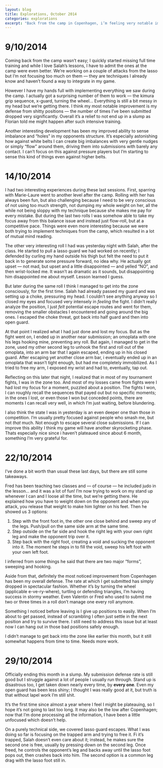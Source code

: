 ```yaml
---
layout: blog
title: Explorations, October 2014
categories: explorations
excerpt: "Back from the camp in Copenhagen, i’m feeling very notable improvements to my game. I’m having success on the techincal and mental sides for the first half of the month, before slowly falling into a slump."
---
```

# 9/10/2014

Coming back from the camp wasn’t easy; I quickly started missing full time training and while I love Salah’s lessons, I have to admit the ones at the camp were even better. We’re working on a couple of attacks from the lasso but I’m not focusing too much on them — they are techniques I already know and haven’t found a way to integrate in my game.

However I have my hands full with implementing everything we saw during the camp. I actually got a surprising number of them to work — the kimura grip sequence, x-guard, turning the wheel… Everything is still a bit messy in my head but we’re getting there. I think my most notable improvement is my defense from shitty positions — the number of times I’ve been submitted dropped very significantly. Overall it’s a relief to not end up in a slump as Florian told me might happen after such intensive training.

Another interesting development has been my improved ability to sense imbalance and “holes” in my opponents structure. It’s especially astonishing how against white belts I can create big imbalances with very gentle nudges or simply “flow” around them, driving them into submissions with barely any contact. I can’t focus on this against pressure players but I’m starting to sense this kind of things even against higher belts.

# 14/10/2014

I had two interesting experiences during these last sessions. First, sparring with Marie-Laure went to another level after the camp. Rolling with her has always been fun, but also challenging because I need to be very conscious of not using too much strength, not dumping my whole weight on her, all the while not being sloppy with my technique because she makes me pay for every mistake. But during the last two rolls I was somehow able to take my focus away from this balance issue and instead just flow-roll, but at a competitive pace. Things were even more interesting because we were both trying to implement techniques from the camp, which resulted in a lot of mutual mind reading.

The other very interesting roll I had was yesterday night with Salah, after the class. He started to pull a lasso guard we had worked on recently; I defended by curling my hand outside his thigh but felt the need to put it back in to generate some pressure forward, no idea why. He actually got upset — not mad, but upset and a little disappointed — and yelled “NO”, and then wrist-locked me. It wasn’t as dramatic as it sounds, but disappointing him disappointed me about myself. Lesson learned I guess.

But later during the same roll I think I managed to get into the zone consciously, for the first time. Salah had already passed my guard and was setting up a choke, pressuring my head. I couldn’t see anything anyway so I closed my eyes and focused very intensely in _feeling_ the fight. I didn’t really analyze the position, I just _felt_ potential escape routes and went for them, removing the smaller obstacles I encountered and going around the big ones.  I escaped the choke threat, got back into half guard and then into open guard.

At that point I realized what I had just done and lost my focus. But as the fight went on, I ended up in another near submission; an omoplata with one his legs hooking mine, preventing any roll. But again, I managed to get in the zone, used my other second leg to unhook the first and roll out of the omoplata, into an arm bar that I again escaped, ending up in his closed guard. After escaping yet another close arm bar, i eventually ended up in an omoplata that wasn’t tight enough, but had me completely immobilized. As I tried to free my arm, I exposed my wrist and had to, eventually, tap out.

Reflecting on this later that night, I realized that in most of my tournament fights, I was in the zone too. And most of my losses came from fights were I had lost my focus for a moment, puzzled about a position. The fights I won, I can roughly recall the sequences that payed out but no specific moments; in the ones I lost, or even those I won but conceded points, there are moments I can recall very well, in which I’m just waiting, before blundering.

I also think the state I was in yesterday is an even deeper one than those in competition. I’m usually pretty focused against people who smash me, but not _that_ much. Not enough to escape several close submissions. If I can improve this ability I think my game will have another skyrocketing phase. Thats especially nice since i haven’t plateaued since about 6 month, something I’m very grateful for.

# 22/10/2014

I’ve done a bit worth than usual these last days, but there are still some takeaways.

Fred has been teaching two classes and — of course — he included judo in the lesson… and it was a lot of fun! I’m now trying to work on my stand up whenever I can and I loose all the time, but we’re getting there. He explained how you have to weight down on the opponent and when you attack, you release that weight to make him lighter on his feet. Then he showed us 3 options:

1.  Step with the front foot in, the other one close behind and sweep any of the legs. Push/pull on the same side arm at the same time.
2.  Step outside on the far side and hook the right leg with your own right leg and make the opponent trip over it.
3.  Step back with the right foot, creating a void and sucking the opponent into it. The moment he steps in to fill the void, sweep his left foot with your own left foot.

I inferred from some things he said that there are two major “forms”, sweeping and hooking.

Aside from that, definitely the most noticed improvement from Copenhagen has been my overall defense. The rate at which I get submitted has simply dropped in spectacular fashion. Whether it’s by turning the wheel (applicable e-ve-ry-where), turtling or defending triangles, I’m having success in stormy weather. Even Valentin or Fred who used to submit me two or three times in a roll don’t manage one every roll anymore.

Something I noticed before leaving is I give up positions to easily. When I’m about to get passed, instead of scrambling I often just settle in the next position and try to survive there. I still need to address this issue but at least now I can hang out in those bad positions safely enough.

I didn’t manage to get back into the zone like earlier this month, but it still somewhat happens from time to time. Needs more work.  

# 29/10/2014

Officially ending this month in a slump. My submission defense rate is still good but I struggle against a lot of people I usually run through. Stand up is disastrous too, I get taken down nearly every time, by **every one**. Even my open guard has been less shiny; I thought I was really good at it, but truth is that without lapel work I’m still shit.

It’s the first time since almost a year where I feel I might be plateauing, so I hope it’s not going to last too long. It may also be the low after Copenhagen; now that I’m done processing all the information, I have been a little unfocused which doesn’t help.

On a purely technical side, we covered lasso guard escapes. What I was doing so far is focusing on the trapped arm and trying to free it. Fi it’s trapped, Salah doesn’t even care about it; instead, he makes sure the second one is free, usually by pressing down on the second leg. Once freed, he controls the opponent’s leg and backs away until the lasso foot pops out, then crashes back into him. The second option is a common leg drag with the lasso foot still in.